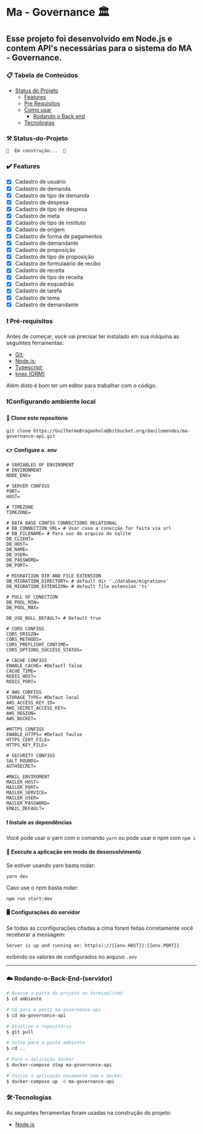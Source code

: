 # Ma - Governance 🏛️

## Esse projeto foi desenvolvido em Node.js e contem API's necessárias para o sistema do MA - Governance.

### 📋 Tabela de Conteúdos

* [Status do Projeto](#Status-do-Projeto)
	* [Features](#features)
	* [Pre Requisitos](#pré-requisitos)
	* [Como usar](#back)
		* [Rodando o Back end](#Rodando-o-Back-End-(servidor))
	* [Tecnologias](#🛠-Tecnologias)

### ⚒️ Status-do-Projeto
	🚧  Em construção...  🚧

### ✔️ Features

- [x] Cadastro de usuário
- [x] Cadastro de demanda
- [x] Cadastro de tipo de demanda
- [x] Cadastro de despesa
- [x] Cadastro de tipo de despesa
- [x] Cadastro de meta
- [x] Cadastro de tipo de instituto
- [x] Cadastro de origem
- [x] Cadastro de forma de pagamentos
- [x] Cadastro de demandante
- [x] Cadastro de proposição
- [x] Cadastro de tipo de proposição
- [x] Cadastro de formulaário de recibo
- [x] Cadastro de receita
- [x] Cadastro de tipo de receita
- [x] Cadastro de esquadrão
- [x] Cadastro de tarefa
- [x] Cadastro de tema
- [x] Cadastro de demandante

### ❗ Pré-requisitos

Antes de começar, você vai precisar ter instalado em sua máquina as seguintes ferramentas:  
* [Git](https://git-scm.com); 
* [Node.js](https://nodejs.org/en/);
* [Typescript](https://www.typescriptlang.org);
* [knex (ORM)](https://knexjs.org/guide/)

Além disto é bom ter um editor para trabalhar com o código.

### ❗Configurando ambiente local
#### 🚩 Clone este repositório
 ``` shell 
 git clone https://GuilhermeBraganholo@bitbucket.org/danilomendes/ma-governance-api.git
```
#### 👉 Configure o .env
``` .dotenv
# VARIABLES OF ENVIROMENT
# ENVIRONMENT
NODE_ENV=

# SERVER CONFIGS
PORT=
HOST=

# TIMEZONE
TIMEZONE=

# DATA BASE CONFIG CONNECTIONS RELATIONAL
# DB_CONNECTION_URL= # Usar caso a conecção for feita via url
# DB_FILENAME= # Para uso de arquivo do sqlite
DB_CLIENT=
DB_HOST=
DB_NAME=
DB_USER=
DB_PASSWORD=
DB_PORT=

# MIGRATIION DIR AND FILE EXTENSION
DB_MIGRATION_DIRECTORY= # default dir './databae/migrations'
DB_MIGRATION_EXTENSION= # default file extension 'ts'

# POLL OF CONECTION
DB_POOL_MIN=
DB_POOL_MAX=

DB_USE_NULL_DEFAULT= # Default true

# CORS CONFIGS
CORS_ORIGIN= 
CORS_METHODS=
CORS_PREFLIGHT_CONTIME=
CORS_OPTIONS_SUCCESS_STATUS=

# CACHE CONFIGS
ENABLE_CACHE= #Defautl false
CACHE_TIME=
REDIS_HOST=
REDIS_PORT=

# AWS CONFIGS
STORAGE_TYPE= #Defaut local
AWS_ACCESS_KEY_ID=
AWS_SECRET_ACCESS_KEY=
AWS_REGION=
AWS_BUCKET=

#HTTPS CONFIGS
ENABLE_HTTPS= #Defaut faulse
HTTPS_CERT_FILE=
HTTPS_KEY_FILE=

# SECURITY CONFIGS
SALT_ROUNDS=
AUTHSECRET=

#MAIL ENVIROMENT
MAILER_HOST=
MAILER_PORT=
MAILER_SERVICE=
MAILER_USER=
MAILER_PASSWORD=
EMAIL_DEFAULT=
```
[//]: # (DB_HOST=128.199.5.141)

[//]: # (DB_USER="root"<br />)

[//]: # (DB_PASS="cleanDEV123456!@#"<br />)

[//]: # (DB_NAME="magovernance"<br />)

[//]: # (DB_PORT="3306"<br />)

[//]: # (APP_SECRET="20clean-farm-app20-devops"<br />)

[//]: # (BASE_URL_FRONT="https://treineaqui.cleandev.com.br/" <br />)

[//]: # (EMAIL_USER="cleandev.contato@gmail.com"<br />)

[//]: # (EMAIL_PASS="facilita#2020"<br />)

[//]: # (CRON_TIMER="0 0 6 * * 1-5"<br />)

[//]: # (EMAIL_NOTIFICA="danilocesarmendes@gmail.com; breno14mota@gmail.com"<br />)



#### ❗ Instale as dependências
Você pode usar o yarn com o comando ```yarn``` ou pode usar o npm com ```npm i```

#### 🚩 Execute a aplicação em modo de desenvolvimento
Se estiver usando yarn basta rodar:
```shell 
yarn dev 
```
Caso use o npm basta rodar: 
```shell
npm run start:dev
```

#### 🖥️ Configurações do servidor 
 Se todas as cconfigurações citadas a cima foram feitas corretamente você receberar a messagem:

```shell
Server is up and running on: http(s)://{{env.HOST}}:{{env.PORT}}
```

exibindo os valores de configurados no arquivo ``.env``

---

### ☁️ Rodando-o-Back-End-(servidor)

```bash
# Acesse a pasta do projeto no terminal/cmd
$ cd ambiente

# Vá para a pasta ma-governance-api
$ cd ma-governance-api

# Atualize o repositório
$ git pull

# Volte para a pasta ambiente
$ cd ..

# Pare a aplicação docker
$ docker-compose stop ma-governance-api

# Inicie a aplicação novamente com o docker
$ docker-compose up -d ma-governance-api

```

### 🛠-Tecnologias

As seguintes ferramentas foram usadas na construção do projeto:

- [Node.js](https://nodejs.org/en/)
